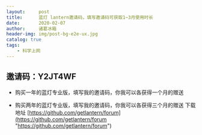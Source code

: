 ```yaml
---
layout:     post
title:      蓝灯 lantern邀请码，填写邀请码可获取1~3月使用时长
date:       2020-02-07
author:     诸葛冰箱
header-img: img/post-bg-e2e-ux.jpg
catalog: true
tags:
    - 科学上网
---
```


## 邀请码：Y2JT4WF ##


- 购买一年的蓝灯专业版，填写我的邀请码，你我可以各获得一个月的赠送


- 购买两年的蓝灯专业版，填写我的邀请码，你我可以各获得三个月的赠送
下载地址 [https://github.com/getlantern/forum](https://github.com/getlantern/forum "https://github.com/getlantern/forum")